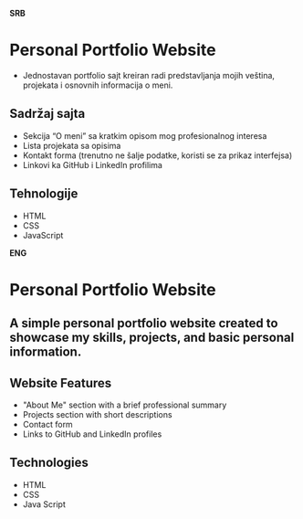 **SRB**

# Personal Portfolio Website

- Jednostavan portfolio sajt kreiran radi predstavljanja mojih veština, projekata i osnovnih informacija o meni.

## Sadržaj sajta
- Sekcija “O meni” sa kratkim opisom mog profesionalnog interesa
- Lista projekata sa opisima
- Kontakt forma (trenutno ne šalje podatke, koristi se za prikaz interfejsa)
- Linkovi ka GitHub i LinkedIn profilima

## Tehnologije
- HTML
- CSS
- JavaScript
 
**ENG**

# Personal Portfolio Website

## A simple personal portfolio website created to showcase my skills, projects, and basic personal information.

## Website Features
- "About Me" section with a brief professional summary
- Projects section with short descriptions
- Contact form
- Links to GitHub and LinkedIn profiles
 
## Technologies
- HTML
- CSS
- Java Script
 

  
